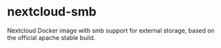 # nextcloud-smb

Nextcloud Docker image with smb support for external storage, based on the official apache stable build.
